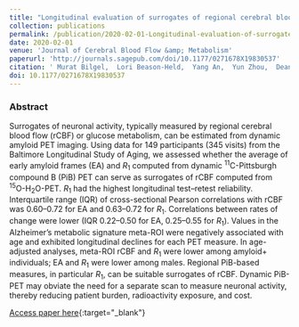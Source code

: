 ```yaml
---
title: "Longitudinal evaluation of surrogates of regional cerebral blood flow computed from dynamic amyloid PET imaging"
collection: publications
permalink: /publication/2020-02-01-Longitudinal-evaluation-of-surrogates-of-regional-cerebral-blood-flow-computed-from-dynamic-amyloid-PET-imaging
date: 2020-02-01
venue: 'Journal of Cerebral Blood Flow &amp; Metabolism'
paperurl: 'http://journals.sagepub.com/doi/10.1177/0271678X19830537'
citation: ' Murat Bilgel,  Lori Beason-Held,  Yang An,  Yun Zhou,  Dean Wong,  Susan Resnick, &quot;Longitudinal evaluation of surrogates of regional cerebral blood flow computed from dynamic amyloid PET imaging.&quot; Journal of Cerebral Blood Flow &amp; Metabolism, 2020.'
doi: 10.1177/0271678X19830537
---
```


### Abstract

Surrogates of neuronal activity, typically measured by regional cerebral blood flow (rCBF) or glucose metabolism, can be estimated from dynamic amyloid PET imaging. Using data for 149 participants (345 visits) from the Baltimore Longitudinal Study of Aging, we assessed whether the average of early amyloid frames (EA) and <i>R</i><sub>1</sub> computed from dynamic <sup>11</sup>C-Pittsburgh compound B (PiB) PET can serve as surrogates of rCBF computed from <sup>15</sup>O-H<sub>2</sub>O-PET. <i>R</i><sub>1</sub> had the highest longitudinal test–retest reliability. Interquartile range (IQR) of cross-sectional Pearson correlations with rCBF was 0.60–0.72 for EA and 0.63–0.72 for <i>R</i><sub>1</sub>. Correlations between rates of change were lower (IQR 0.22–0.50 for EA, 0.25–0.55 for <i>R</i><sub>1</sub>). Values in the Alzheimer’s metabolic signature meta-ROI were negatively associated with age and exhibited longitudinal declines for each PET measure. In age-adjusted analyses, meta-ROI rCBF and <i>R</i><sub>1</sub> were lower among amyloid+ individuals; EA and <i>R</i><sub>1</sub> were lower among males. Regional PiB-based measures, in particular <i>R</i><sub>1</sub>, can be suitable surrogates of rCBF. Dynamic PiB-PET may obviate the need for a separate scan to measure neuronal activity, thereby reducing patient burden, radioactivity exposure, and cost.

[Access paper here](http://journals.sagepub.com/doi/10.1177/0271678X19830537){:target="_blank"}
